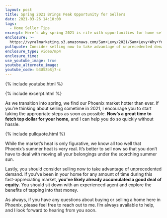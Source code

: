 ```yaml
---
layout: post
title: Spring 2021 Brings Peak Opportunity for Sellers
date: 2021-03-26 14:10:00
tags:
  - Home Seller Tips
excerpt: Here’s why spring 2021 is rife with opportunities for home sellers.
enclosure: >-
  https://vyralmarketing.s3.amazonaws.com/Sam+Levy/2021/Sam+Levy+Why+You+Should+Consider+Selling+Now+3.mp4
pullquote: Consider selling now to take advantage of unprecedented demand.
enclosure_type: video/mp4
enclosure_time:
use_youtube_image: true
youtube_alternate_image:
youtube_code: b3USZoSj7-c
---
```

{% include youtube.html %}

{% include excerpt.html %}

As we transition into spring, we find our Phoenix market hotter than ever. If you’re thinking about selling sometime in 2021, I encourage you to start taking the appropriate steps as soon as possible. **Now’s a great time to fetch top dollar for your home,** and I can help you do so quickly without hassle.&nbsp;

{% include pullquote.html %}

While the market’s heat is only figurative, we know all too well that Phoenix’s summer heat is very real. It’s better to sell now so that you don’t have to deal with moving all your belongings under the scorching summer sun.

Lastly, you should consider selling now to take advantage of unprecedented demand. If you’ve been in your home for any amount of time during this fast-appreciating market, **you’ve likely already accumulated a good deal of equity.** You should sit down with an experienced agent and explore the benefits of tapping into that money.&nbsp;

As always, if you have any questions about buying or selling a home here in Phoenix, please feel free to reach out to me. I’m always available to help, and I look forward to hearing from you soon.
